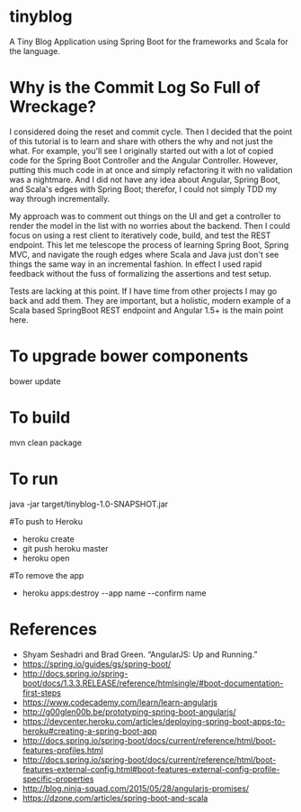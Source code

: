 # tinyblog
A Tiny Blog Application using Spring Boot for the frameworks and Scala for the language.

# Why is the Commit Log So Full of Wreckage?
I considered doing the reset and commit cycle.  Then I decided that the point of this tutorial is to learn and share with others the why and not just the what.  For example, you'll see I originally started out with a lot of copied code for the Spring Boot Controller and the Angular Controller.  However, putting this much code in at once and simply refactoring it with no validation was a nightmare.  And I did not have any idea about Angular, Spring Boot, and Scala's edges with Spring Boot; therefor, I could not simply TDD my way through incrementally.

My approach was to comment out things on the UI and get a controller to render the model in the list with no worries about the backend.  Then I could focus on using a rest client to iteratively code, build, and test the REST endpoint.  This let me telescope the process of learning Spring Boot, Spring MVC, and navigate the rough edges where Scala and Java just don't see things the same way in an incremental fashion.  In effect I used rapid feedback without the fuss of formalizing the assertions and test setup.

Tests are lacking at this point.  If I have time from other projects I may go back and add them.  They are important, but a holistic, modern example of a Scala based SpringBoot REST endpoint and Angular 1.5+ is the main point here.

# To upgrade bower components
bower update

# To build
mvn clean package

# To run
java -jar target/tinyblog-1.0-SNAPSHOT.jar

#To push to Heroku
* heroku create
* git push heroku master
* heroku open

#To remove the app
* heroku apps:destroy --app name --confirm name

# References
* Shyam Seshadri and Brad Green. “AngularJS: Up and Running.”
* https://spring.io/guides/gs/spring-boot/
* http://docs.spring.io/spring-boot/docs/1.3.3.RELEASE/reference/htmlsingle/#boot-documentation-first-steps
* https://www.codecademy.com/learn/learn-angularjs
* http://g00glen00b.be/prototyping-spring-boot-angularjs/
* https://devcenter.heroku.com/articles/deploying-spring-boot-apps-to-heroku#creating-a-spring-boot-app
* http://docs.spring.io/spring-boot/docs/current/reference/html/boot-features-profiles.html
* http://docs.spring.io/spring-boot/docs/current/reference/html/boot-features-external-config.html#boot-features-external-config-profile-specific-properties
* http://blog.ninja-squad.com/2015/05/28/angularjs-promises/
* https://dzone.com/articles/spring-boot-and-scala
